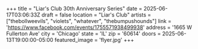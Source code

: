 +++
title = "Liar's Club 30th Anniversary Series"
date = 2025-06-17T03:06:33Z
draft = false
location = "Liar's Club"
artists = ["thebollweevils", "violets", "whatever", "thebumpushounds"]
link = 'https://www.facebook.com/events/1755571938499938'
address = '1665 W Fullerton Ave'
city = 'Chicago'
state = 'IL'
zip = '60614'
doors = 2025-06-13T19:00:00-05:00
featured_image = 'flyer.jpg'
+++
